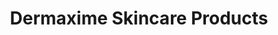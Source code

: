 ---
title: "Dermaxime Skincare Products"
url: /pretoria/dermaxime-skincare-products/
shop: Kosmetik
---